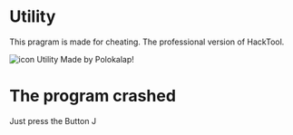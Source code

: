 # Utility
This pragram is made for cheating. The professional version of HackTool.

![icon](https://github.com/Polokalap/Utility/assets/116758671/b1fe1b9f-6fc2-4a27-8d4e-cd32e03f1bf3)
Utility
Made by Polokalap!

# The program crashed

Just press the Button J
